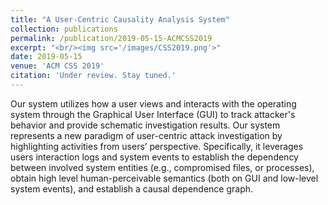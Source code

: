 ```yaml
---
title: "A User-Centric Causality Analysis System"
collection: publications
permalink: /publication/2019-05-15-ACMCSS2019
excerpt: "<br/><img src='/images/CSS2019.png'>"
date: 2019-05-15
venue: 'ACM CSS 2019'
citation: 'Under review. Stay tuned.'
---
```

Our system utilizes how a user views and interacts with the operating system through the Graphical User Interface (GUI) to track attacker's behavior and provide schematic investigation results. Our system represents a new paradigm of user-centric attack
investigation by highlighting activities from users’ perspective. Specifically, it leverages users interaction logs and system events to establish the dependency between involved system entities (e.g., compromised files, or processes), obtain high level human-perceivable semantics (both on GUI and low-level system events), and establish a causal dependence graph.
